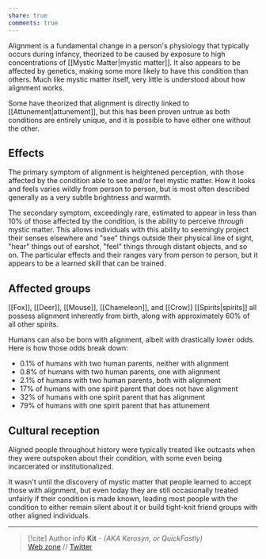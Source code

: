 ```yaml
---
share: true
comments: true
---
```

Alignment is a fundamental change in a person's physiology that typically occurs during infancy, theorized to be caused by exposure to high concentrations of [[Mystic Matter|mystic matter]]. It also appears to be affected by genetics, making some more likely to have this condition than others. Much like mystic matter itself, very little is understood about how alignment works.

Some have theorized that alignment is directly linked to [[Attunement|attunement]], but this has been proven untrue as both conditions are entirely unique, and it is possible to have either one without the other.

## Effects

The primary symptom of alignment is heightened perception, with those affected by the condition able to see and/or feel mystic matter. How it looks and feels varies wildly from person to person, but is most often described generally as a very subtle brightness and warmth.

The secondary symptom, exceedingly rare, estimated to appear in less than 10% of those affected by the condition, is the ability to perceive *through* mystic matter. This allows individuals with this ability to seemingly project their senses elsewhere and "see" things outside their physical line of sight, "hear" things out of earshot, "feel" things through distant objects, and so on. The particular effects and their ranges vary from person to person, but it appears to be a learned skill that can be trained.

## Affected groups

[[Fox]], [[Deer]], [[Mouse]], [[Chameleon]], and [[Crow]] [[Spirits|spirits]] all possess alignment inherently from birth, along with approximately 60% of all other spirits.

Humans can also be born with alignment, albeit with drastically lower odds. Here is how those odds break down:
- 0.1% of humans with two human parents, neither with alignment
- 0.8% of humans with two human parents, one with alignment
- 2.1% of humans with two human parents, both with alignment
- 17% of humans with one spirit parent that does not have alignment
- 32% of humans with one spirit parent that has alignment
- 79% of humans with one spirit parent that has attunement

## Cultural reception

Aligned people throughout history were typically treated like outcasts when they were outspoken about their condition, with some even being incarcerated or institutionalized.

It wasn't until the discovery of mystic matter that people learned to accept those with alignment, but even today they are still occasionally treated unfairly if their condition is made known, leading most people with the condition to either remain silent about it or build tight-knit friend groups with other aligned individuals.

-----
> [!cite] Author info
> **Kit** - *(AKA Kerosyn, or QuickFastly)*\
> [Web zone](https://kitabe.link) // [Twitter](https://twitter.com/Kerosyn_)
